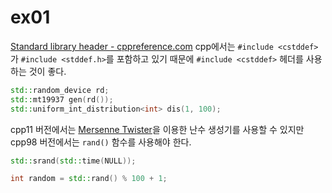 # ex01

[Standard library header <cstddef> - cppreference.com](https://en.cppreference.com/w/cpp/header/cstddef)
cpp에서는 `#include <cstddef>`가 `#include <stddef.h>`를 포함하고 있기 때문에 `#include <cstddef>` 헤더를 사용하는 것이 좋다. 

```cpp
std::random_device rd;
std::mt19937 gen(rd());
std::uniform_int_distribution<int> dis(1, 100);
```

cpp11 버전에서는 [Mersenne Twister](https://en.wikipedia.org/wiki/Mersenne_Twister)을 이용한 난수 생성기를 사용할 수 있지만 cpp98 버전에서는 `rand()` 함수를 사용해야 한다. 

```cpp
std::srand(std::time(NULL));

int random = std::rand() % 100 + 1;
```

